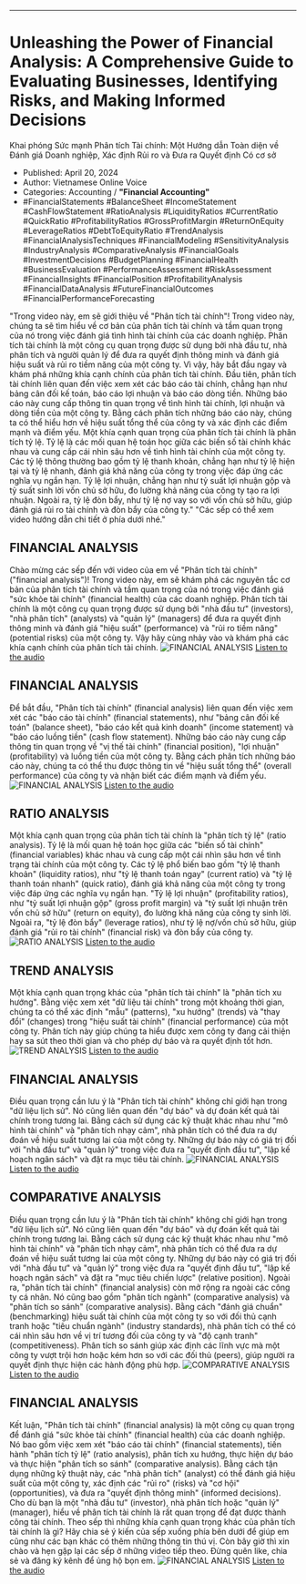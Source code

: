 
---

# Unleashing the Power of Financial Analysis: A Comprehensive Guide to Evaluating Businesses, Identifying Risks, and Making Informed Decisions
Khai phóng Sức mạnh Phân tích Tài chính: Một Hướng dẫn Toàn diện về Đánh giá Doanh nghiệp, Xác định Rủi ro và Đưa ra Quyết định Có cơ sở

- Published: April 20, 2024
- Author: Vietnamese Online Voice
- Categories: Accounting / **"Financial Accounting"**
- #FinancialStatements #BalanceSheet #IncomeStatement #CashFlowStatement #RatioAnalysis #LiquidityRatios #CurrentRatio #QuickRatio #ProfitabilityRatios #GrossProfitMargin #ReturnOnEquity #LeverageRatios #DebtToEquityRatio #TrendAnalysis #FinancialAnalysisTechniques #FinancialModeling #SensitivityAnalysis #IndustryAnalysis #ComparativeAnalysis #FinancialGoals #InvestmentDecisions #BudgetPlanning #FinancialHealth #BusinessEvaluation #PerformanceAssessment #RiskAssessment #FinancialInsights #FinancialPosition #ProfitabilityAnalysis #FinancialDataAnalysis #FutureFinancialOutcomes #FinancialPerformanceForecasting

"Trong video này, em sẽ giới thiệu về "Phân tích tài chính"! Trong video này, chúng ta sẽ tìm hiểu về cơ bản của phân tích tài chính và tầm quan trọng của nó trong việc đánh giá tình hình tài chính của các doanh nghiệp. Phân tích tài chính là một công cụ quan trọng được sử dụng bởi nhà đầu tư, nhà phân tích và người quản lý để đưa ra quyết định thông minh và đánh giá hiệu suất và rủi ro tiềm năng của một công ty. Vì vậy, hãy bắt đầu ngay và khám phá những khía cạnh chính của phân tích tài chính. Đầu tiên, phân tích tài chính liên quan đến việc xem xét các báo cáo tài chính, chẳng hạn như bảng cân đối kế toán, báo cáo lợi nhuận và báo cáo dòng tiền. Những báo cáo này cung cấp thông tin quan trọng về tình hình tài chính, lợi nhuận và dòng tiền của một công ty. Bằng cách phân tích những báo cáo này, chúng ta có thể hiểu hơn về hiệu suất tổng thể của công ty và xác định các điểm mạnh và điểm yếu. Một khía cạnh quan trọng của phân tích tài chính là phân tích tỷ lệ. Tỷ lệ là các mối quan hệ toán học giữa các biến số tài chính khác nhau và cung cấp cái nhìn sâu hơn về tình hình tài chính của một công ty. Các tỷ lệ thông thường bao gồm tỷ lệ thanh khoản, chẳng hạn như tỷ lệ hiện tại và tỷ lệ nhanh, đánh giá khả năng của công ty trong việc đáp ứng các nghĩa vụ ngắn hạn. Tỷ lệ lợi nhuận, chẳng hạn như tỷ suất lợi nhuận gộp và tỷ suất sinh lời vốn chủ sở hữu, đo lường khả năng của công ty tạo ra lợi nhuận. Ngoài ra, tỷ lệ đòn bẩy, như tỷ lệ nợ vay so với vốn chủ sở hữu, giúp đánh giá rủi ro tài chính và đòn bẩy của công ty."
"Các sếp có thể xem video hướng dẫn chi tiết ở phía dưới nhé."


## FINANCIAL ANALYSIS

Chào mừng các sếp đến với video của em về "Phân tích tài chính" ("financial analysis")! Trong video này, em sẽ khám phá các nguyên tắc cơ bản của phân tích tài chính và tầm quan trọng của nó trong việc đánh giá "sức khỏe tài chính" (financial health) của các doanh nghiệp. Phân tích tài chính là một công cụ quan trọng được sử dụng bởi "nhà đầu tư" (investors), "nhà phân tích" (analysts) và "quản lý" (managers) để đưa ra quyết định thông minh và đánh giá "hiệu suất" (performance) và "rủi ro tiềm năng" (potential risks) của một công ty. Vậy hãy cùng nhảy vào và khám phá các khía cạnh chính của phân tích tài chính.
![FINANCIAL ANALYSIS](https://http-archiver-apis-production-80.schnworks.com/storage/images/transitions/2024-04-20/transition--1450418725-Montserrat-Thin-7B1FA2.jpg)
[Listen to the audio](https://http-archiver-apis-production-80.schnworks.com/storage/audio/file-8599429143.mp3)



## FINANCIAL ANALYSIS

Để bắt đầu, "Phân tích tài chính" (financial analysis) liên quan đến việc xem xét các "báo cáo tài chính" (financial statements), như "bảng cân đối kế toán" (balance sheet), "báo cáo kết quả kinh doanh" (income statement) và "báo cáo luồng tiền" (cash flow statement). Những báo cáo này cung cấp thông tin quan trọng về "vị thế tài chính" (financial position), "lợi nhuận" (profitability) và luồng tiền của một công ty. Bằng cách phân tích những báo cáo này, chúng ta có thể thu được thông tin về "hiệu suất tổng thể" (overall performance) của công ty và nhận biết các điểm mạnh và điểm yếu.
![FINANCIAL ANALYSIS](https://http-archiver-apis-production-80.schnworks.com/storage/images/transitions/2024-04-20/transition-13246392770-Montserrat-Thin-7B1FA2.jpg)
[Listen to the audio](https://http-archiver-apis-production-80.schnworks.com/storage/audio/file-12549953653.mp3)



## RATIO ANALYSIS

Một khía cạnh quan trọng của phân tích tài chính là "phân tích tỷ lệ" (ratio analysis). Tỷ lệ là mối quan hệ toán học giữa các "biến số tài chính" (financial variables) khác nhau và cung cấp một cái nhìn sâu hơn về tình trạng tài chính của một công ty. Các tỷ lệ phổ biến bao gồm "tỷ lệ thanh khoản" (liquidity ratios), như "tỷ lệ thanh toán ngay" (current ratio) và "tỷ lệ thanh toán nhanh" (quick ratio), đánh giá khả năng của một công ty trong việc đáp ứng các nghĩa vụ ngắn hạn. "Tỷ lệ lợi nhuận" (profitability ratios), như "tỷ suất lợi nhuận gộp" (gross profit margin) và "tỷ suất lợi nhuận trên vốn chủ sở hữu" (return on equity), đo lường khả năng của công ty sinh lời. Ngoài ra, "tỷ lệ đòn bẩy" (leverage ratios), như tỷ lệ nợ/vốn chủ sở hữu, giúp đánh giá "rủi ro tài chính" (financial risk) và đòn bẩy của công ty.
![RATIO ANALYSIS](https://http-archiver-apis-production-80.schnworks.com/storage/images/transitions/2024-04-20/transition--27216627737-Montserrat-ExtraBold-512DA8.jpg)
[Listen to the audio](https://http-archiver-apis-production-80.schnworks.com/storage/audio/file-26498564486.mp3)



## TREND ANALYSIS

Một khía cạnh quan trọng khác của "phân tích tài chính" là "phân tích xu hướng". Bằng việc xem xét "dữ liệu tài chính" trong một khoảng thời gian, chúng ta có thể xác định "mẫu" (patterns), "xu hướng" (trends) và "thay đổi" (changes) trong "hiệu suất tài chính" (financial performance) của một công ty. Phân tích này giúp chúng ta hiểu được xem công ty đang cải thiện hay sa sút theo thời gian và cho phép dự báo và ra quyết định tốt hơn.
![TREND ANALYSIS](https://http-archiver-apis-production-80.schnworks.com/storage/images/transitions/2024-04-20/transition--5806540394-Montserrat-Black-512DA8.jpg)
[Listen to the audio](https://http-archiver-apis-production-80.schnworks.com/storage/audio/file-18899811747.mp3)



## FINANCIAL ANALYSIS

Điều quan trọng cần lưu ý là "Phân tích tài chính" không chỉ giới hạn trong "dữ liệu lịch sử". Nó cũng liên quan đến "dự báo" và dự đoán kết quả tài chính trong tương lai. Bằng cách sử dụng các kỹ thuật khác nhau như "mô hình tài chính" và "phân tích nhạy cảm", nhà phân tích có thể đưa ra dự đoán về hiệu suất tương lai của một công ty. Những dự báo này có giá trị đối với "nhà đầu tư" và "quản lý" trong việc đưa ra "quyết định đầu tư", "lập kế hoạch ngân sách" và đặt ra mục tiêu tài chính.
![FINANCIAL ANALYSIS](https://http-archiver-apis-production-80.schnworks.com/storage/images/transitions/2024-04-20/transition--952919999-Montserrat-ExtraBold-283593.jpg)
[Listen to the audio](https://http-archiver-apis-production-80.schnworks.com/storage/audio/file-20656168279.mp3)



## COMPARATIVE ANALYSIS

Điều quan trọng cần lưu ý là "Phân tích tài chính" không chỉ giới hạn trong "dữ liệu lịch sử". Nó cũng liên quan đến "dự báo" và dự đoán kết quả tài chính trong tương lai. Bằng cách sử dụng các kỹ thuật khác nhau như "mô hình tài chính" và "phân tích nhạy cảm", nhà phân tích có thể đưa ra dự đoán về hiệu suất tương lai của một công ty. Những dự báo này có giá trị đối với "nhà đầu tư" và "quản lý" trong việc đưa ra "quyết định đầu tư", "lập kế hoạch ngân sách" và đặt ra "mục tiêu chiến lược" (relative position). Ngoài ra, "phân tích tài chính" (financial analysis) còn mở rộng ra ngoài các công ty cá nhân. Nó cũng bao gồm "phân tích ngành" (comparative analysis) và "phân tích so sánh" (comparative analysis). Bằng cách "đánh giá chuẩn" (benchmarking) hiệu suất tài chính của một công ty so với đối thủ cạnh tranh hoặc "tiêu chuẩn ngành" (industry standards), nhà phân tích có thể có cái nhìn sâu hơn về vị trí tương đối của công ty và "độ cạnh tranh" (competitiveness). Phân tích so sánh giúp xác định các lĩnh vực mà một công ty vượt trội hơn hoặc kém hơn so với các đối thủ (peers), giúp người ra quyết định thực hiện các hành động phù hợp.
![COMPARATIVE ANALYSIS](https://http-archiver-apis-production-80.schnworks.com/storage/images/transitions/2024-04-20/transition--1818974721-Montserrat-Regular-004895.jpg)
[Listen to the audio](https://http-archiver-apis-production-80.schnworks.com/storage/audio/file-31751622359.mp3)



## FINANCIAL ANALYSIS

Kết luận, "Phân tích tài chính" (financial analysis) là một công cụ quan trọng để đánh giá "sức khỏe tài chính" (financial health) của các doanh nghiệp. Nó bao gồm việc xem xét "báo cáo tài chính" (financial statements), tiến hành "phân tích tỷ lệ" (ratio analysis), phân tích xu hướng, thực hiện dự báo và thực hiện "phân tích so sánh" (comparative analysis). Bằng cách tận dụng những kỹ thuật này, các "nhà phân tích" (analyst) có thể đánh giá hiệu suất của một công ty, xác định các "rủi ro" (risks) và "cơ hội" (opportunities), và đưa ra "quyết định thông minh" (informed decisions). Cho dù bạn là một "nhà đầu tư" (investor), nhà phân tích hoặc "quản lý" (manager), hiểu về phân tích tài chính là rất quan trọng để đạt được thành công tài chính. Theo sếp thì những khía cạnh quan trọng khác của phân tích tài chính là gì? Hãy chia sẻ ý kiến của sếp xuống phía bên dưới để giúp em cũng như các bạn khác có thêm những thông tin thú vị. Còn bây giờ thì xin chào và hẹn gặp lại các sếp ở những video tiếp theo. Đừng quên like, chia sẻ và đăng ký kênh để ủng hộ bọn em.
![FINANCIAL ANALYSIS](https://http-archiver-apis-production-80.schnworks.com/storage/images/transitions/2024-04-20/transition--7396884185-Montserrat-Black-1A237E.jpg)
[Listen to the audio](https://http-archiver-apis-production-80.schnworks.com/storage/audio/file-51800795295.mp3)

